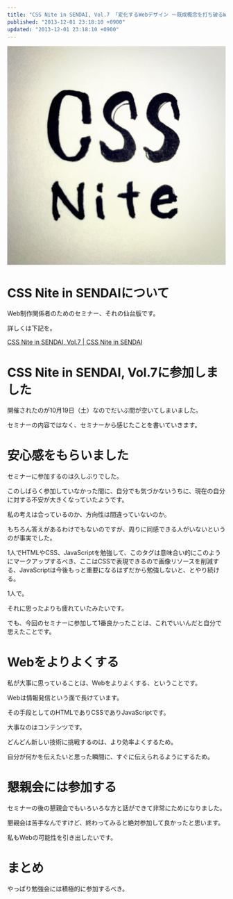 ```yaml
---
title: "CSS Nite in SENDAI, Vol.7 「変化するWebデザイン 〜既成概念を打ち破るWeb制作のあり方を考える」に参加しました"
published: "2013-12-01 23:18:10 +0900"
updated: "2013-12-01 23:18:10 +0900"
---
```


![](../../../../images/2013/12/1/css-nite-1.jpg)

# CSS Nite in SENDAIについて

Web制作関係者のためのセミナー、それの仙台版です。

詳しくは下記を。

[CSS Nite in SENDAI, Vol.7 | CSS Nite in SENDAI](http://cssnite-sendai.info/vol07/ "CSS Nite in SENDAI, Vol.7 | CSS Nite in SENDAI")

# CSS Nite in SENDAI, Vol.7に参加しました

開催されたのが10月19日（土）なのでだいぶ間が空いてしまいました。

セミナーの内容ではなく、セミナーから感じたことを書いていきます。

# 安心感をもらいました

セミナーに参加するのは久しぶりでした。

このしばらく参加していなかった間に、自分でも気づかないうちに、現在の自分に対する不安が大きくなっていたようです。

私の考えは合っているのか、方向性は間違っていないのか。

もちろん答えがあるわけでもないのですが、周りに同感できる人がいないというのが事実でした。

1人でHTMLやCSS、JavaScriptを勉強して、このタグは意味合い的にこのようにマークアップするべき、ここはCSSで表現できるので画像リソースを削減する、JavaScriptは今後もっと重要になるはずだから勉強しないと、とやり続ける。

1人で。

それに思ったよりも疲れていたみたいです。

でも、今回のセミナーに参加して1番良かったことは、これでいいんだと自分で思えたことです。

# Webをよりよくする

私が大事に思っていることは、Webをよりよくする、ということです。

Webは情報発信という面で長けています。

その手段としてのHTMLでありCSSでありJavaScriptです。

大事なのはコンテンツです。

どんどん新しい技術に挑戦するのは、より効率よくするため。

自分が何かを伝えたいと思った瞬間に、すぐに伝えられるようにするため。

# 懇親会には参加する

セミナーの後の懇親会でもいろいろな方と話ができて非常にためになりました。

懇親会は苦手なんですけど、終わってみると絶対参加して良かったと思います。

私もWebの可能性を引き出したいです。

# まとめ

やっぱり勉強会には積極的に参加するべき。
